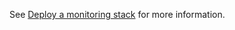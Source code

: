 See [Deploy a monitoring stack](../../docs/deployment/deployMonitoringStack.md) for more information.
